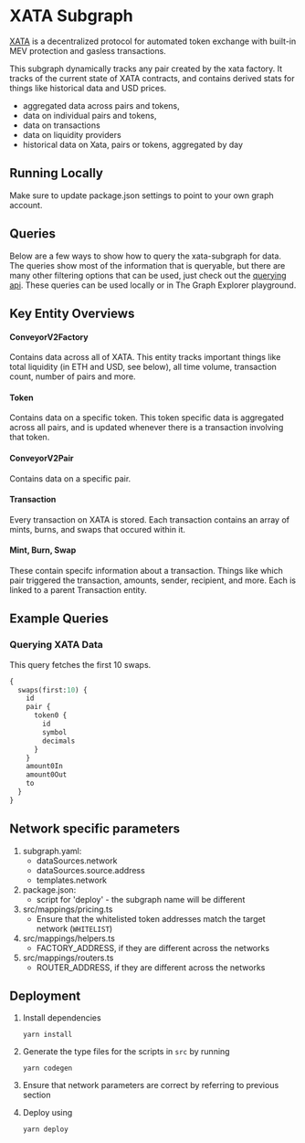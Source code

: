 # XATA Subgraph

[XATA](https://xata.fi/) is a decentralized protocol for automated token exchange with built-in MEV protection and gasless transactions.

This subgraph dynamically tracks any pair created by the xata factory. It tracks of the current state of XATA contracts, and contains derived stats for things like historical data and USD prices.

- aggregated data across pairs and tokens,
- data on individual pairs and tokens,
- data on transactions
- data on liquidity providers
- historical data on Xata, pairs or tokens, aggregated by day

## Running Locally

Make sure to update package.json settings to point to your own graph account.

## Queries

Below are a few ways to show how to query the xata-subgraph for data. The queries show most of the information that is queryable, but there are many other filtering options that can be used, just check out the [querying api](https://thegraph.com/docs/graphql-api). These queries can be used locally or in The Graph Explorer playground.

## Key Entity Overviews

#### ConveyorV2Factory

Contains data across all of XATA. This entity tracks important things like total liquidity (in ETH and USD, see below), all time volume, transaction count, number of pairs and more.

#### Token

Contains data on a specific token. This token specific data is aggregated across all pairs, and is updated whenever there is a transaction involving that token.

#### ConveyorV2Pair

Contains data on a specific pair.

#### Transaction

Every transaction on XATA is stored. Each transaction contains an array of mints, burns, and swaps that occured within it.

#### Mint, Burn, Swap

These contain specifc information about a transaction. Things like which pair triggered the transaction, amounts, sender, recipient, and more. Each is linked to a parent Transaction entity.

## Example Queries

### Querying XATA Data

This query fetches the first 10 swaps.

```graphql
{
  swaps(first:10) {
    id
    pair {
      token0 {
        id
        symbol
        decimals
      }
    }
    amount0In
    amount0Out
    to
  }
}
```

## Network specific parameters
1. subgraph.yaml:
   * dataSources.network
   * dataSources.source.address
   * templates.network
2. package.json:
   * script for 'deploy' - the subgraph name will be different
3. src/mappings/pricing.ts
   * Ensure that the whitelisted token addresses match the target network (`WHITELIST`)
4. src/mappings/helpers.ts
   * FACTORY_ADDRESS, if they are different across the networks
5. src/mappings/routers.ts
   * ROUTER_ADDRESS, if they are different across the networks

## Deployment
1. Install dependencies 

    `yarn install`

2. Generate the type files for the scripts in `src` by running

    `yarn codegen`

3. Ensure that network parameters are correct by referring to previous section
4. Deploy using

    `yarn deploy`
